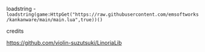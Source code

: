 loadstring - ```loadstring(game:HttpGet("https://raw.githubusercontent.com/emsoftworks/kankanware/main/main.lua",true))()```


credits

https://github.com/violin-suzutsuki/LinoriaLib

